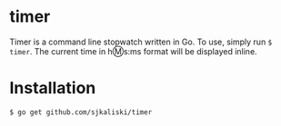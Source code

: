 timer
=====

Timer is a command line stopwatch written in Go. To use, simply run `$ timer`. The current time in h:m:s:ms format will be displayed inline.

# Installation

```
$ go get github.com/sjkaliski/timer
```
